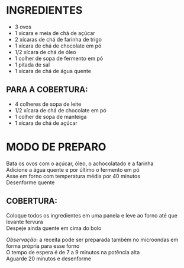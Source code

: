 # INGREDIENTES
- 3 ovos
- 1 xícara e meia de chá de açúcar
- 2 xícaras de chá de farinha de trigo
- 1 xícara de chá de chocolate em pó
- 1/2 xícara de chá de óleo
- 1 colher de sopa de fermento em pó
- 1 pitada de sal
- 1 xícara de chá de água quente

## PARA A COBERTURA:
- 4 colheres de sopa de leite
- 1/2 xícara de chá de chocolate em pó
- 1 colher de sopa de manteiga
- 1 xícara de chá de açúcar

# MODO DE PREPARO
Bata os ovos com o açúcar, óleo, o achocolatado e a farinha  
Adicione a água quente e por último o fermento em pó  
Asse em forno com temperatura média por 40 minutos  
Desenforme quente

## COBERTURA:
Coloque todos os ingredientes em uma panela e leve ao forno até que levante fervura  
Despeje ainda quente em cima do bolo

*Observação*: a receita pode ser preparada também no microondas em forma própria para esse forno  
O tempo de espera é de 7 a 9 minutos na potência alta  
Aguarde 20 minutos e desenforme